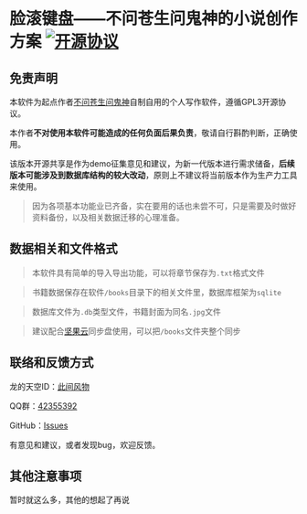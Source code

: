 # 脸滚键盘——不问苍生问鬼神的小说创作方案 [![开源协议](https://img.shields.io/badge/License-GPL3-blueviolet.svg)](https://github.com/asasn/Scroll-across-the-keyboard-with-your-face/blob/master/LICENSE)

## 免责声明

本软件为起点作者[不问苍生问鬼神](https://my.qidian.com/author/2623140/)自制自用的个人写作软件，遵循GPL3开源协议。

本作者**不对使用本软件可能造成的任何负面后果负责**，敬请自行斟酌判断，正确使用。

该版本开源共享是作为demo征集意见和建议，为新一代版本进行需求储备，**后续版本可能涉及到数据库结构的较大改动**，原则上不建议将当前版本作为生产力工具来使用。

>因为各项基本功能业已齐备，实在要用的话也未尝不可，只是需要及时做好资料备份，以及相关数据迁移的心理准备。

## 数据相关和文件格式

>本软件具有简单的导入导出功能，可以将章节保存为`.txt`格式文件

>书籍数据保存在软件`/books`目录下的相关文件里，数据库框架为`sqlite`

>数据库文件为`.db`类型文件，书籍封面为同名`.jpg`文件

>建议配合[坚果云](https://www.jianguoyun.com/)同步盘使用，可以把`/books`文件夹整个同步

## 联络和反馈方式

龙的天空ID：[此间风物](https://www.lkong.com/user/584564)

QQ群：[42355392](https://jq.qq.com/?_wv=1027&k=vDSzU1bF)

GitHub：[Issues](https://github.com/asasn/Scroll-across-the-keyboard-with-your-face/issues)

有意见和建议，或者发现bug，欢迎反馈。

## 其他注意事项

暂时就这么多，其他的想起了再说
